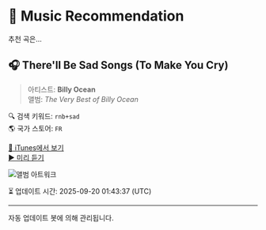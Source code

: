 
# 🎵 Music Recommendation

추천 곡은...

## 🎧 There'll Be Sad Songs (To Make You Cry)  
> 아티스트: **Billy Ocean**  
> 앨범: _The Very Best of Billy Ocean_  

🔍 검색 키워드: `rnb+sad`  
🌎 국가 스토어: `FR`

[🔗 iTunes에서 보기](https://music.apple.com/fr/album/therell-be-sad-songs-to-make-you-cry/366965770?i=366965810&uo=4)  
[▶️ 미리 듣기](https://audio-ssl.itunes.apple.com/itunes-assets/AudioPreview115/v4/ce/c4/67/cec467be-5438-31e8-d62e-a8b021e1be47/mzaf_5516108383975183658.plus.aac.p.m4a)

![앨범 아트워크](https://is1-ssl.mzstatic.com/image/thumb/Music115/v4/a9/ee/fd/a9eefd6d-667d-0d6d-87ff-3da7a5d8361f/mzi.abkecwqm.jpg/100x100bb.jpg)

⏳ 업데이트 시간: 2025-09-20 01:43:37 (UTC)

---
자동 업데이트 봇에 의해 관리됩니다.
